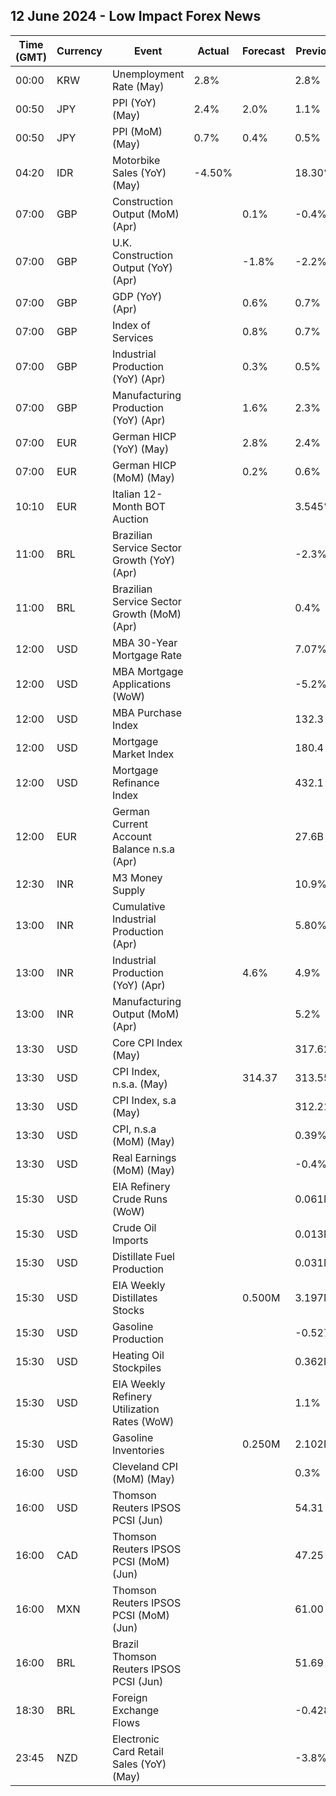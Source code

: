 ## 12 June 2024 - Low Impact Forex News

| Time (GMT) | Currency | Event | Actual | Forecast | Previous |
|------|----------|-------|--------|----------|----------|
| 00:00 | KRW | Unemployment Rate (May) | 2.8% |  | 2.8% |
| 00:50 | JPY | PPI (YoY) (May) | 2.4% | 2.0% | 1.1% |
| 00:50 | JPY | PPI (MoM) (May) | 0.7% | 0.4% | 0.5% |
| 04:20 | IDR | Motorbike Sales (YoY) (May) | -4.50% |  | 18.30% |
| 07:00 | GBP | Construction Output (MoM) (Apr) |  | 0.1% | -0.4% |
| 07:00 | GBP | U.K. Construction Output (YoY) (Apr) |  | -1.8% | -2.2% |
| 07:00 | GBP | GDP (YoY) (Apr) |  | 0.6% | 0.7% |
| 07:00 | GBP | Index of Services |  | 0.8% | 0.7% |
| 07:00 | GBP | Industrial Production (YoY) (Apr) |  | 0.3% | 0.5% |
| 07:00 | GBP | Manufacturing Production (YoY) (Apr) |  | 1.6% | 2.3% |
| 07:00 | EUR | German HICP (YoY) (May) |  | 2.8% | 2.4% |
| 07:00 | EUR | German HICP (MoM) (May) |  | 0.2% | 0.6% |
| 10:10 | EUR | Italian 12-Month BOT Auction |  |  | 3.545% |
| 11:00 | BRL | Brazilian Service Sector Growth (YoY) (Apr) |  |  | -2.3% |
| 11:00 | BRL | Brazilian Service Sector Growth (MoM) (Apr) |  |  | 0.4% |
| 12:00 | USD | MBA 30-Year Mortgage Rate |  |  | 7.07% |
| 12:00 | USD | MBA Mortgage Applications (WoW) |  |  | -5.2% |
| 12:00 | USD | MBA Purchase Index |  |  | 132.3 |
| 12:00 | USD | Mortgage Market Index |  |  | 180.4 |
| 12:00 | USD | Mortgage Refinance Index |  |  | 432.1 |
| 12:00 | EUR | German Current Account Balance n.s.a (Apr) |  |  | 27.6B |
| 12:30 | INR | M3 Money Supply |  |  | 10.9% |
| 13:00 | INR | Cumulative Industrial Production (Apr) |  |  | 5.80% |
| 13:00 | INR | Industrial Production (YoY) (Apr) |  | 4.6% | 4.9% |
| 13:00 | INR | Manufacturing Output (MoM) (Apr) |  |  | 5.2% |
| 13:30 | USD | Core CPI Index (May) |  |  | 317.62 |
| 13:30 | USD | CPI Index, n.s.a. (May) |  | 314.37 | 313.55 |
| 13:30 | USD | CPI Index, s.a (May) |  |  | 312.21 |
| 13:30 | USD | CPI, n.s.a (MoM) (May) |  |  | 0.39% |
| 13:30 | USD | Real Earnings (MoM) (May) |  |  | -0.4% |
| 15:30 | USD | EIA Refinery Crude Runs (WoW) |  |  | 0.061M |
| 15:30 | USD | Crude Oil Imports |  |  | 0.013M |
| 15:30 | USD | Distillate Fuel Production |  |  | 0.031M |
| 15:30 | USD | EIA Weekly Distillates Stocks |  | 0.500M | 3.197M |
| 15:30 | USD | Gasoline Production |  |  | -0.527M |
| 15:30 | USD | Heating Oil Stockpiles |  |  | 0.362M |
| 15:30 | USD | EIA Weekly Refinery Utilization Rates (WoW) |  |  | 1.1% |
| 15:30 | USD | Gasoline Inventories |  | 0.250M | 2.102M |
| 16:00 | USD | Cleveland CPI (MoM) (May) |  |  | 0.3% |
| 16:00 | USD | Thomson Reuters IPSOS PCSI (Jun) |  |  | 54.31 |
| 16:00 | CAD | Thomson Reuters IPSOS PCSI (MoM) (Jun) |  |  | 47.25 |
| 16:00 | MXN | Thomson Reuters IPSOS PCSI (MoM) (Jun) |  |  | 61.00 |
| 16:00 | BRL | Brazil Thomson Reuters IPSOS PCSI (Jun) |  |  | 51.69 |
| 18:30 | BRL | Foreign Exchange Flows |  |  | -0.428B |
| 23:45 | NZD | Electronic Card Retail Sales (YoY) (May) |  |  | -3.8% |
